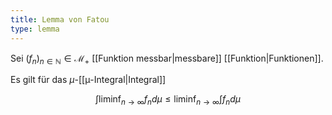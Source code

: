 ```yaml
---
title: Lemma von Fatou
type: lemma
---
```


Sei $(f_n)_{n \in \mathbb{N}} \in \mathcal{M}_+$ [[Funktion messbar|messbare]] [[Funktion|Funktionen]].

Es gilt für das $\mu$-[[μ-Integral|Integral]]

$$
	\int \liminf_{n \to \infty} f_n d\mu \le \liminf_{n \to \infty} \int f_n d\mu
$$